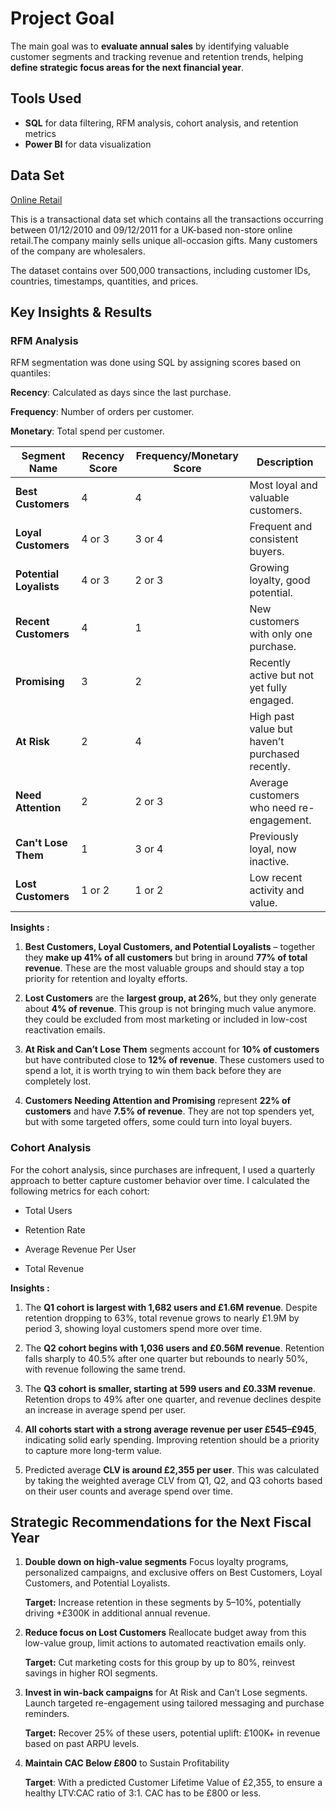 # Project Goal
The main goal was to **evaluate annual sales** by identifying valuable customer segments and tracking revenue and retention trends, helping **define strategic focus areas for the next financial year**.

## Tools Used
- **SQL** for data filtering, RFM analysis, cohort analysis, and retention metrics  
- **Power BI** for data visualization

## Data Set
[Online Retail](https://archive.ics.uci.edu/dataset/352/online+retail)

This is a transactional data set which contains all the transactions occurring between 01/12/2010 and 09/12/2011 for a UK-based non-store online retail.The company mainly sells unique all-occasion gifts. Many customers of the company are wholesalers.

The dataset contains over 500,000 transactions, including customer IDs, countries, timestamps, quantities, and prices.

## Key Insights & Results
### RFM Analysis

RFM segmentation was done using SQL by assigning scores based on quantiles:

**Recency**: Calculated as days since the last purchase.

**Frequency**: Number of orders per customer.

**Monetary**: Total spend per customer.

| Segment Name            | Recency Score | Frequency/Monetary Score | Description                                     |
| ----------------------- | ------------- | ------------------------ | ----------------------------------------------- |
| **Best Customers**      | 4             | 4                        | Most loyal and valuable customers.              |
| **Loyal Customers**     | 4 or 3        | 3 or 4                   | Frequent and consistent buyers.                 |
| **Potential Loyalists** | 4 or 3        | 2 or 3                   | Growing loyalty, good potential.                |
| **Recent Customers**    | 4             | 1                        | New customers with only one purchase.           |
| **Promising**           | 3             | 2                        | Recently active but not yet fully engaged.      |
| **At Risk**             | 2             | 4                        | High past value but haven’t purchased recently. |
| **Need Attention**      | 2             | 2 or 3                   | Average customers who need re-engagement.       |
| **Can't Lose Them**     | 1             | 3 or 4                   | Previously loyal, now inactive.                 |
| **Lost Customers**      | 1 or 2        | 1 or 2                   | Low recent activity and value.                  |

**Insights :**
1. **Best Customers, Loyal Customers, and Potential Loyalists** – together they **make up 41% of all customers** but bring in around **77% of total revenue**.
  These are the most valuable groups and should stay a top priority for retention and loyalty efforts.

2. **Lost Customers** are the **largest group, at 26%**, but they only generate about **4% of revenue**.
  This group is not bringing much value anymore. they could be excluded from most marketing or included in low-cost reactivation emails.

3. **At Risk and Can’t Lose Them** segments account for **10% of customers** but have contributed close to **12% of revenue**.
  These customers used to spend a lot, it is worth trying to win them back before they are completely lost.

4. **Customers Needing Attention and Promising** represent **22% of customers** and have **7.5% of revenue**.
They are not top spenders yet, but with some targeted offers, some could turn into loyal buyers.


### Cohort Analysis

For the cohort analysis, since purchases are infrequent, I used a quarterly approach to better capture customer behavior over time.
I calculated the following metrics for each cohort:

- Total Users

- Retention Rate

- Average Revenue Per User

- Total Revenue
 
**Insights :**
1. The **Q1 cohort is largest with 1,682 users and £1.6M revenue**. Despite retention dropping to 63%, total revenue grows to nearly £1.9M by period 3, showing loyal customers spend more over time.

2. The **Q2 cohort begins with 1,036 users and £0.56M revenue**. Retention falls sharply to 40.5% after one quarter but rebounds to nearly 50%, with revenue following the same trend.

3. The **Q3 cohort is smaller, starting at 599 users and £0.33M revenue**. Retention drops to 49% after one quarter, and revenue declines despite an increase in average spend per user.

4. **All cohorts start with a strong average revenue per user £545–£945**, indicating solid early spending. Improving retention should be a priority to capture more long-term value.

5. Predicted average **CLV is around £2,355 per user**.
This was calculated by taking the weighted average CLV from Q1, Q2, and Q3 cohorts based on their user counts and average spend over time.

## Strategic Recommendations for the Next Fiscal Year

1. **Double down on high-value segments**
Focus loyalty programs, personalized campaigns, and exclusive offers on Best Customers, Loyal Customers, and Potential Loyalists.

    **Target:** Increase retention in these segments by 5–10%, potentially driving +£300K in additional annual revenue.

2. **Reduce focus on Lost Customers**
Reallocate budget away from this low-value group, limit actions to automated reactivation emails only.

    **Target:** Cut marketing costs for this group by up to 80%, reinvest savings in higher ROI segments.

3. **Invest in win-back campaigns** for At Risk and Can’t Lose segments.
Launch targeted re-engagement using tailored messaging and purchase reminders.

    **Target:** Recover 25% of these users, potential uplift: £100K+ in revenue based on past ARPU levels.

4. **Maintain CAC Below £800** to Sustain Profitability

    **Target**: With a predicted Customer Lifetime Value of £2,355, to ensure a healthy LTV:CAC ratio of 3:1. CAC has to be £800 or less.
